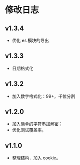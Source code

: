 # 修改日志
## v1.3.4
- 优化 es 模块的导出

## v1.3.3
- 日期格式化

## v1.3.2
- 加入数字格式化：99+，千位分割

## v1.2.0
- 加入简单的字符串加解密；
- 优化测试覆盖率。

## v1.1.0
- 整理结构，加入 cookie。
